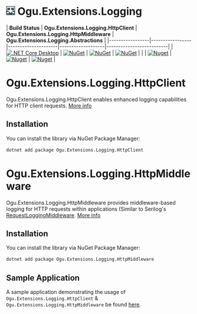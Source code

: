 # <img src="logo/ogu-logo.png" alt="Header" width="24"/> Ogu.Extensions.Logging 

| **Build Status** | **Ogu.Extensions.Logging.HttpClient** | **Ogu.Extensions.Logging.HttpMiddleware** | **Ogu.Extensions.Logging.Abstractions** |
|-----------------|-----------------|---------------------|-------------------|--------------------------|
| [![.NET Core Desktop](https://github.com/ogulcanturan/Ogu.Extensions.Logging/actions/workflows/dotnet.yml/badge.svg?branch=master)](https://github.com/ogulcanturan/Ogu.Extensions.Logging/actions/workflows/dotnet.yml) | [![NuGet](https://img.shields.io/nuget/v/Ogu.Extensions.Logging.HttpClient.svg?color=1ecf18)](https://nuget.org/packages/Ogu.Extensions.Logging.HttpClient) | [![NuGet](https://img.shields.io/nuget/v/Ogu.Extensions.Logging.HttpMiddleware.svg?color=1ecf18)](https://nuget.org/packages/Ogu.Extensions.Logging.HttpMiddleware) | [![NuGet](https://img.shields.io/nuget/v/Ogu.Extensions.Logging.Abstractions.svg?color=1ecf18)](https://nuget.org/packages/Ogu.Extensions.Logging.Abstractions) |
| | [![Nuget](https://img.shields.io/nuget/dt/Ogu.Extensions.Logging.HttpClient.svg?logo=nuget)](https://nuget.org/packages/Ogu.Extensions.Logging.HttpClient) | [![Nuget](https://img.shields.io/nuget/dt/Ogu.Extensions.Logging.HttpMiddleware.svg?logo=nuget)](https://nuget.org/packages/Ogu.Extensions.Logging.HttpMiddleware) | [![Nuget](https://img.shields.io/nuget/dt/Ogu.Extensions.Logging.Abstractions.svg?logo=nuget)](https://nuget.org/packages/Ogu.Extensions.Logging.Abstractions) |

# Ogu.Extensions.Logging.HttpClient

Ogu.Extensions.Logging.HttpClient enables enhanced logging capabilities for HTTP client requests. [More info](https://github.com/ogulcanturan/Ogu.Extensions.Logging/tree/master/src/Ogu.Extensions.Logging.HttpClient#readme)

## Installation

You can install the library via NuGet Package Manager:

```bash
dotnet add package Ogu.Extensions.Logging.HttpClient
```

# Ogu.Extensions.Logging.HttpMiddleware

Ogu.Extensions.Logging.HttpMiddleware provides middleware-based logging for HTTP requests within applications (Similar to Serilog's [RequestLoggingMiddleware](https://github.com/serilog/serilog-aspnetcore/blob/dev/src/Serilog.AspNetCore/AspNetCore/RequestLoggingMiddleware.cs). [More info](https://github.com/ogulcanturan/Ogu.Extensions.Logging/tree/master/src/Ogu.Extensions.Logging.HttpMiddleware#readme)

## Installation

You can install the library via NuGet Package Manager:

```bash
dotnet add package Ogu.Extensions.Logging.HttpMiddleware
```

## Sample Application
A sample application demonstrating the usage of `Ogu.Extensions.Logging.HttpClient` & `Ogu.Extensions.Logging.HttpMiddleware` be found [here](https://github.com/ogulcanturan/Ogu.Extensions.Logging/tree/master/samples/SampleHttp.Api).